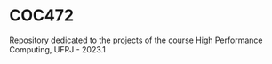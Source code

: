 # COC472
Repository dedicated to the projects of the course High Performance Computing, UFRJ - 2023.1
